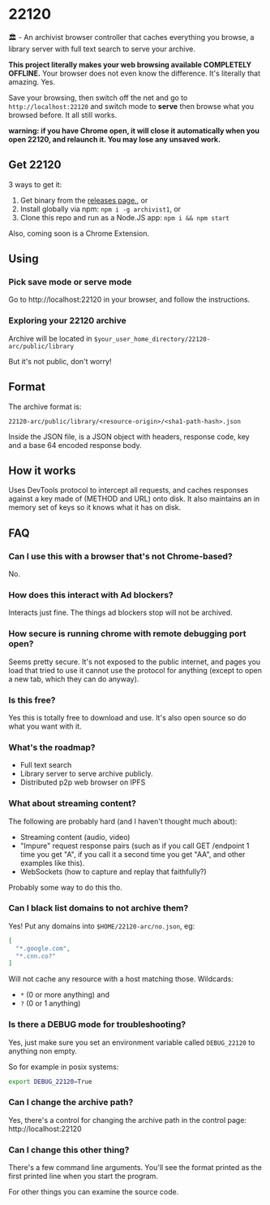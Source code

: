# 22120

:classical_building: - An archivist browser controller that caches everything you browse, a library server with full text search to serve your archive. 

**This project literally makes your web browsing available COMPLETELY OFFLINE.** Your browser does not even know the difference. It's literally that amazing. Yes. 

Save your browsing, then switch off the net and go to `http://localhost:22120` and switch mode to **serve** then browse what you browsed before. It all still works.

**warning: if you have Chrome open, it will close it automatically when you open 22120, and relaunch it. You may lose any unsaved work.**

## Get 22120

3 ways to get it:

1. Get binary from the [releases page.](https://github.com/dosyago/22120/releases), or
2. Install globally via npm: `npm i -g archivist1`, or 
3. Clone this repo and run as a Node.JS app: `npm i && npm start` 

Also, coming soon is a Chrome Extension.

## Using

### Pick save mode or serve mode

Go to http://localhost:22120 in your browser, 
and follow the instructions. 

### Exploring your 22120 archive

Archive will be located in `$your_user_home_directory/22120-arc/public/library`

But it's not public, don't worry!

## Format

The archive format is:

`22120-arc/public/library/<resource-origin>/<sha1-path-hash>.json`

Inside the JSON file, is a JSON object with headers, response code, key and a base 64 encoded response body.

## How it works

Uses DevTools protocol to intercept all requests, and caches responses against a key made of (METHOD and URL) onto disk. It also maintains an in memory set of keys so it knows what it has on disk. 

## FAQ

### Can I use this with a browser that's not Chrome-based? 

No.

### How does this interact with Ad blockers?

Interacts just fine. The things ad blockers stop will not be archived.

### How secure is running chrome with remote debugging port open?

Seems pretty secure. It's not exposed to the public internet, and pages you load that tried to use it cannot use the protocol for anything (except to open a new tab, which they can do anyway). 

### Is this free?

Yes this is totally free to download and use. It's also open source so do what you want with it.

### What's the roadmap?

- Full text search 
- Library server to serve archive publicly.
- Distributed p2p web browser on IPFS

### What about streaming content?

The following are probably hard (and I haven't thought much about):

- Streaming content (audio, video)
- "Impure" request response pairs (such as if you call GET /endpoint 1 time you get "A", if you call it a second time you get "AA", and other examples like this).
- WebSockets (how to capture and replay that faithfully?)

Probably some way to do this tho.

### Can I black list domains to not archive them?

Yes! Put any domains into `$HOME/22120-arc/no.json`, eg:

```json
[
  "*.google.com",
  "*.cnn.co?"
]
```

Will not cache any resource with a host matching those. Wildcards: 

- `*` (0 or more anything) and 
- `?` (0 or 1 anything) 

### Is there a DEBUG mode for troubleshooting?

Yes, just make sure you set an environment variable called `DEBUG_22120` to anything non empty.

So for example in posix systems:

```bash
export DEBUG_22120=True
```

### Can I change the archive path?

Yes, there's a control for changing the archive path in the control page: http://localhost:22120

### Can I change this other thing?

There's a few command line arguments. You'll see the format printed as the first printed line when you start the program.

For other things you can examine the source code. 


